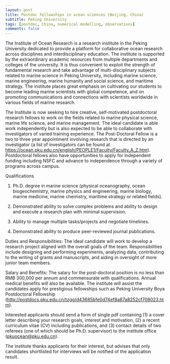 ```yaml
---
layout: post
title: Postdoc fellowships in ocean sciences (Beijing, China)
subtitle: Peking University
tags: [postdoc, China, numerical modelling, observations]
comments: false
---
```

The Institute of Ocean Research is a research institute in the Peking University dedicated to provide a platform for collaborative ocean research across disciplines and interdisciplinary education. The institute is supported by the extraordinary academic resources from multiple departments and colleges of the university. It is thus convenient to exploit the strength of fundamental research and take advantage of multi-disciplinary subjects related to marine science in Peking University, including marine science, marine engineering, marine humanity and social science, and maritime strategy. The institute places great emphasis on cultivating our students to become leading marine scientists with global competence, and on promoting communications and connections with scientists worldwide in various fields of marine research.

The Institute is now seeking to hire creative, self-motivated postdoctoral research fellows to work on the fields related to marine physical science, marine life science, and marine management. The ideal candidate is able work independently but is also expected to be able to collaborate with investigators of varied training experience. The Post-Doctoral Fellow is a two to three year appointment involving research that is directed by an investigator (a list of investigators can be found at https://ocean.pku.edu.cn/english/PEOPLE1/Faculty/Faculty_A_Z.htm). Postdoctoral fellows also have opportunities to apply for independent funding including NSFC and advance to independence through a variety of programs across campus.

Qualifications

1.    Ph.D. degree in marine science (physical oceanography, ocean biogeochemistry, marine physics and engineering, marine biology, marine medicine, marine chemistry, maritime strategy or related fields).

2.    Demonstrated ability to solve complex problems and ability to design and execute a research plan with minimal supervision.

3.    Ability to manage multiple tasks/projects and negotiate timelines.

4.    Demonstrated ability to produce peer-reviewed journal publications.

Duties and Responsibilities: The ideal candidate will work to develop a research project aligned with the overall goals of the team. Responsibilities include designing and performing experiments, analyzing data, contributing to the writing of grants and manuscripts, and aiding in oversight of more junior team members.

Salary and Benefits: The salary for the post-doctoral position is no less than RMB 300,000 per annum and commensurate with qualifications. Annual medical benefits will also be available. The institute will assist the candidates apply for prestigious fellowships such as Peking University Boya Postdoctoral Fellowship (http://postdocs.pku.edu.cn/tzgg/d43685bfe0d74ef8a87a8252cf708023.htm).

Interested applicants should send a form of single pdf containing (1) a cover letter describing your research goals, interest and motivation, (2) a recent curriculum vitae (CV) including publications, and (3) contact details of two referees (one of which should be Ph.D. supervisor) to the institute office (pkuocean@pku.edu.cn).

The institute thanks applicants for their interest, but advises that only candidates shortlisted for interviews will be notified of the application result.

